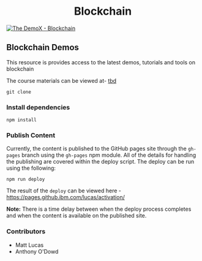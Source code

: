 
<h1 align="center">
Blockchain
</h1>

<p align="left">
    <a href="https://github.ibm.com/lucas/activation/LICENSE">
    <img src="https://img.shields.io/badge/license-Apache--2.0-blue.svg" alt="The DemoX - Blockchain" />
    </a>
</p>

## Blockchain Demos

This resource is provides access to the latest demos, tutorials and tools on blockchain

The course materials can be viewed at- [tbd](tbd)


```
git clone
```

### Install dependencies

```
npm install
```

### Publish Content

Currently, the content is published to the GitHub pages site through the `gh-pages` branch
using the `gh-pages` npm module. All of the details for handling the publishing are covered within
the deploy script. The deploy can be run using the following:

```
npm run deploy
```

The result of the `deploy` can be viewed here - https://pages.github.ibm.com/lucas/activation/

**Note:** There is a time delay between when the deploy process completes and when the
content is available on the published site.

### Contributors

- Matt Lucas
- Anthony O'Dowd
